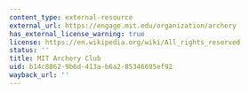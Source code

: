```yaml
---
content_type: external-resource
external_url: https://engage.mit.edu/organization/archery
has_external_license_warning: true
license: https://en.wikipedia.org/wiki/All_rights_reserved
status: ''
title: MIT Archery Club
uid: b14c8862-9b6d-413a-b6a2-85346695ef92
wayback_url: ''
---
```

